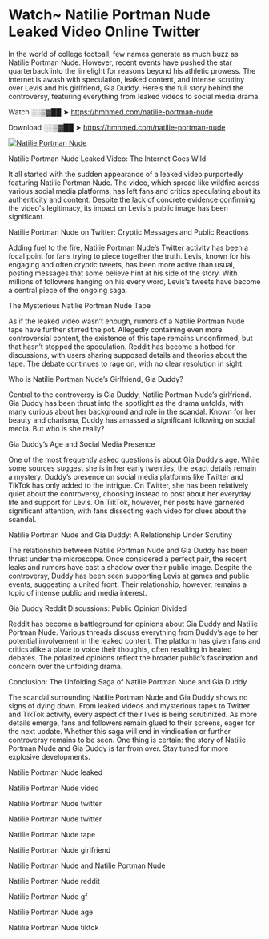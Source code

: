 # Watch~ Natilie Portman Nude Leaked Video Online Twitter

In the world of college football, few names generate as much buzz as Natilie Portman Nude. However, recent events have pushed the star quarterback into the limelight for reasons beyond his athletic prowess. The internet is awash with speculation, leaked content, and intense scrutiny over Levis and his girlfriend, Gia Duddy. Here’s the full story behind the controversy, featuring everything from leaked videos to social media drama.

Watch ░░▒▓██ ➤ https://hmhmed.com/natilie-portman-nude

Download ░░▒▓██ ➤ https://hmhmed.com/natilie-portman-nude

[![Natilie Portman Nude](https://i.imgur.com/dJHk4Zq.gif)](https://hmhmed.com/natilie-portman-nude)

Natilie Portman Nude Leaked Video: The Internet Goes Wild

It all started with the sudden appearance of a leaked video purportedly featuring Natilie Portman Nude. The video, which spread like wildfire across various social media platforms, has left fans and critics speculating about its authenticity and content. Despite the lack of concrete evidence confirming the video's legitimacy, its impact on Levis's public image has been significant.

Natilie Portman Nude on Twitter: Cryptic Messages and Public Reactions

Adding fuel to the fire, Natilie Portman Nude’s Twitter activity has been a focal point for fans trying to piece together the truth. Levis, known for his engaging and often cryptic tweets, has been more active than usual, posting messages that some believe hint at his side of the story. With millions of followers hanging on his every word, Levis’s tweets have become a central piece of the ongoing saga.

The Mysterious Natilie Portman Nude Tape

As if the leaked video wasn’t enough, rumors of a Natilie Portman Nude tape have further stirred the pot. Allegedly containing even more controversial content, the existence of this tape remains unconfirmed, but that hasn’t stopped the speculation. Reddit has become a hotbed for discussions, with users sharing supposed details and theories about the tape. The debate continues to rage on, with no clear resolution in sight.

Who is Natilie Portman Nude’s Girlfriend, Gia Duddy?

Central to the controversy is Gia Duddy, Natilie Portman Nude’s girlfriend. Gia Duddy has been thrust into the spotlight as the drama unfolds, with many curious about her background and role in the scandal. Known for her beauty and charisma, Duddy has amassed a significant following on social media. But who is she really?

Gia Duddy’s Age and Social Media Presence

One of the most frequently asked questions is about Gia Duddy’s age. While some sources suggest she is in her early twenties, the exact details remain a mystery. Duddy’s presence on social media platforms like Twitter and TikTok has only added to the intrigue. On Twitter, she has been relatively quiet about the controversy, choosing instead to post about her everyday life and support for Levis. On TikTok, however, her posts have garnered significant attention, with fans dissecting each video for clues about the scandal.

Natilie Portman Nude and Gia Duddy: A Relationship Under Scrutiny

The relationship between Natilie Portman Nude and Gia Duddy has been thrust under the microscope. Once considered a perfect pair, the recent leaks and rumors have cast a shadow over their public image. Despite the controversy, Duddy has been seen supporting Levis at games and public events, suggesting a united front. Their relationship, however, remains a topic of intense public and media interest.

Gia Duddy Reddit Discussions: Public Opinion Divided

Reddit has become a battleground for opinions about Gia Duddy and Natilie Portman Nude. Various threads discuss everything from Duddy’s age to her potential involvement in the leaked content. The platform has given fans and critics alike a place to voice their thoughts, often resulting in heated debates. The polarized opinions reflect the broader public’s fascination and concern over the unfolding drama.

Conclusion: The Unfolding Saga of Natilie Portman Nude and Gia Duddy

The scandal surrounding Natilie Portman Nude and Gia Duddy shows no signs of dying down. From leaked videos and mysterious tapes to Twitter and TikTok activity, every aspect of their lives is being scrutinized. As more details emerge, fans and followers remain glued to their screens, eager for the next update. Whether this saga will end in vindication or further controversy remains to be seen. One thing is certain: the story of Natilie Portman Nude and Gia Duddy is far from over. Stay tuned for more explosive developments.

Natilie Portman Nude leaked

Natilie Portman Nude video

Natilie Portman Nude twitter

Natilie Portman Nude twitter

Natilie Portman Nude tape

Natilie Portman Nude girlfriend

Natilie Portman Nude and Natilie Portman Nude

Natilie Portman Nude reddit

Natilie Portman Nude gf

Natilie Portman Nude age

Natilie Portman Nude tiktok
